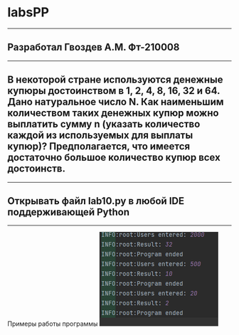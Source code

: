 # labsPP
___
Разработал Гвоздев А.М. Фт-210008
---
---
В некоторой стране используются денежные купюры достоинством в 1, 2, 4, 8, 16, 32 и 64. Дано натуральное число N. Как наименьшим количеством таких денежных купюр можно выплатить сумму n (указать количество каждой из используемых для выплаты купюр)? Предполагается, что имеется достаточно большое количество купюр всех достоинств. 
---
---
Открывать файл lab10.py в любой IDE поддерживающей Python
---
---
Примеры работы программы
![img.png](img.png)